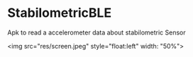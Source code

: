 # StabilometricBLE
Apk to read a accelerometer data about stabilometric Sensor


<img src="res/screen.jpeg" style="float:left" width: "50%">
